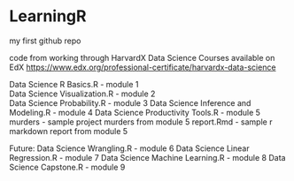 # LearningR
my first github repo

code from working through HarvardX Data Science Courses available on EdX https://www.edx.org/professional-certificate/harvardx-data-science

Data Science R Basics.R - module 1 <br>
Data Science Visualization.R - module 2 <br>
Data Science Probability.R - module 3
Data Science Inference and Modeling.R - module 4
Data Science Productivity Tools.R - module 5
murders - sample project murders from module 5
report.Rmd - sample r markdown report from module 5


Future:
Data Science Wrangling.R - module 6
Data Science Linear Regression.R - module 7
Data Science Machine Learning.R - module 8
Data Science Capstone.R - module 9


